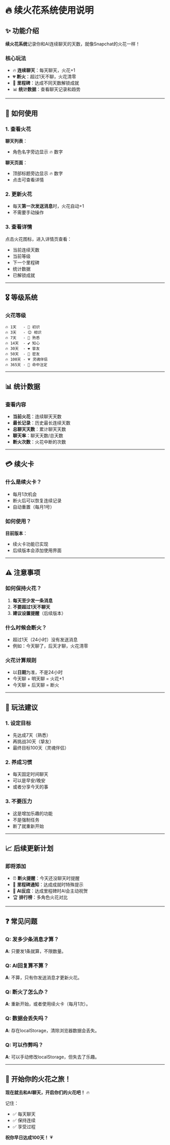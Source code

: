 # 🔥 续火花系统使用说明

## ✨ 功能介绍

**续火花系统**记录你和AI连续聊天的天数，就像Snapchat的火花一样！

### 核心玩法
- 🔥 **连续聊天**：每天聊天，火花+1
- 💔 **断火**：超过1天不聊，火花清零
- 🎯 **里程碑**：达成不同天数解锁成就
- 📊 **统计数据**：查看聊天记录和趋势

---

## 📱 如何使用

### 1. 查看火花
**聊天列表**：
- 角色名字旁边显示 🔥 数字

**聊天页面**：
- 顶部标题旁边显示 🔥 数字
- 点击可查看详情

### 2. 更新火花
- 每天**第一次发送消息**时，火花自动+1
- 不需要手动操作

### 3. 查看详情
点击火花图标，进入详情页查看：
- 当前连续天数
- 当前等级
- 下一个里程碑
- 统计数据
- 已解锁成就

---

## 🎖️ 等级系统

### 火花等级
```
🔥 1天   - 👋 初识
🔥 3天   - 😊 相识  
🔥 7天   - 🤝 熟悉
🔥 14天  - 💕 知心
🔥 30天  - ❤️ 挚友
🔥 50天  - 💖 密友
🔥 100天 - 💗 灵魂伴侣
🔥 365天 - 💍 命中注定
```

---

## 📊 统计数据

### 查看内容
- **当前火花**：连续聊天天数
- **最长记录**：历史最长连续天数
- **总聊天天数**：累计聊天天数
- **聊天率**：聊天天数/总天数
- **断火次数**：火花中断的次数

---

## 💳 续火卡

### 什么是续火卡？
- 每月1次机会
- 断火后可以恢复连续记录
- 自动重置（每月1号）

### 如何使用？
**目前版本**：
- 续火卡功能已实现
- 后续版本会添加使用界面

---

## ⚠️ 注意事项

### 如何保持火花？
1. **每天至少发一条消息**
2. **不要超过1天不聊天**
3. **建议设置提醒**（后续版本）

### 什么时候会断火？
- 超过1天（24小时）没有发送消息
- 例如：今天聊了，后天才聊，火花清零

### 火花计算规则
- 以**日期**为准，不是24小时
- 今天聊 + 明天聊 = 火花+1
- 今天聊 + 后天聊 = 断火

---

## 🎯 玩法建议

### 1. 设定目标
- 先达成7天（熟悉）
- 再挑战30天（挚友）
- 最终目标100天（灵魂伴侣）

### 2. 养成习惯
- 每天固定时间聊天
- 可以是早安/晚安
- 或者分享今天的事

### 3. 不要压力
- 这是增加乐趣的功能
- 不是强制任务
- 断了就重新开始

---

## 📈 后续更新计划

### 即将添加
- ⏰ **断火提醒**：今天还没聊天时提醒
- 🎉 **里程碑通知**：达成成就时特殊提示
- 💌 **AI反应**：达成里程碑时AI会主动祝贺
- 🏆 **排行榜**：多角色火花对比

---

## ❓ 常见问题

### Q: 发多少条消息才算？
**A**: 只要发1条就算，不限数量。

### Q: AI回复算不算？
**A**: 不算，只有你发送消息才更新火花。

### Q: 断火了怎么办？
**A**: 重新开始，或者使用续火卡（每月1次）。

### Q: 数据会丢失吗？
**A**: 存在localStorage，清除浏览器数据会丢失。

### Q: 可以作弊吗？
**A**: 可以手动修改localStorage，但失去了乐趣。

---

## 🎉 开始你的火花之旅！

**现在就去和AI聊天，开启你们的火花吧！** 🔥

记住：
- ✅ 每天聊天
- ✅ 保持连续
- ✅ 享受过程

**祝你早日达成100天！** 💗
